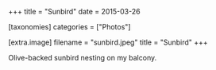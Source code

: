 +++
title = "Sunbird"
date = 2015-03-26

[taxonomies]
categories = ["Photos"]

[extra.image]
filename = "sunbird.jpeg"
title = "Sunbird"
+++

Olive-backed sunbird nesting on my balcony.
